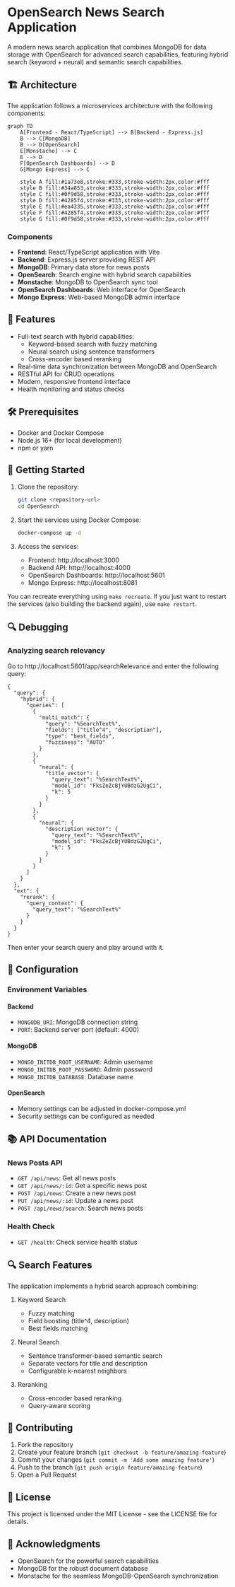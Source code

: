 # OpenSearch News Search Application

A modern news search application that combines MongoDB for data storage with OpenSearch for advanced search capabilities, featuring hybrid search (keyword + neural) and semantic search capabilities.

## 🏗️ Architecture

The application follows a microservices architecture with the following components:

```mermaid
graph TD
    A[Frontend - React/TypeScript] --> B[Backend - Express.js]
    B --> C[MongoDB]
    B --> D[OpenSearch]
    E[Monstache] --> C
    E --> D
    F[OpenSearch Dashboards] --> D
    G[Mongo Express] --> C

    style A fill:#1a73e8,stroke:#333,stroke-width:2px,color:#fff
    style B fill:#34a853,stroke:#333,stroke-width:2px,color:#fff
    style C fill:#0f9d58,stroke:#333,stroke-width:2px,color:#fff
    style D fill:#4285f4,stroke:#333,stroke-width:2px,color:#fff
    style E fill:#ea4335,stroke:#333,stroke-width:2px,color:#fff
    style F fill:#4285f4,stroke:#333,stroke-width:2px,color:#fff
    style G fill:#0f9d58,stroke:#333,stroke-width:2px,color:#fff
```

### Components

- **Frontend**: React/TypeScript application with Vite
- **Backend**: Express.js server providing REST API
- **MongoDB**: Primary data store for news posts
- **OpenSearch**: Search engine with hybrid search capabilities
- **Monstache**: MongoDB to OpenSearch sync tool
- **OpenSearch Dashboards**: Web interface for OpenSearch
- **Mongo Express**: Web-based MongoDB admin interface

## 🚀 Features

- Full-text search with hybrid capabilities:
  - Keyword-based search with fuzzy matching
  - Neural search using sentence transformers
  - Cross-encoder based reranking
- Real-time data synchronization between MongoDB and OpenSearch
- RESTful API for CRUD operations
- Modern, responsive frontend interface
- Health monitoring and status checks

## 🛠️ Prerequisites

- Docker and Docker Compose
- Node.js 16+ (for local development)
- npm or yarn

## 🏁 Getting Started

1. Clone the repository:
   ```bash
   git clone <repository-url>
   cd OpenSearch
   ```

2. Start the services using Docker Compose:
   ```bash
   docker-compose up -d
   ```

3. Access the services:
   - Frontend: http://localhost:3000
   - Backend API: http://localhost:4000
   - OpenSearch Dashboards: http://localhost:5601
   - Mongo Express: http://localhost:8081

You can recreate everything using `make recreate`.
If you just want to restart the services (also building the backend again), use `make restart`.

## 🔍 Debugging

### Analyzing search relevancy

Go to http://localhost:5601/app/searchRelevance and enter the following query:

```
{
  "query": {
    "hybrid": {
      "queries": [
        {
          "multi_match": {
            "query": "%SearchText%",
            "fields": ["title^4", "description"],
            "type": "best_fields",
            "fuzziness": "AUTO"
          }
        },
        {
          "neural": {
            "title_vector": {
              "query_text": "%SearchText%",
              "model_id": "FksZeZcBjYUBdzG2UgCi",
              "k": 5
            }
          }
        },
        {
          "neural": {
            "description_vector": {
              "query_text": "%SearchText%",
              "model_id": "FksZeZcBjYUBdzG2UgCi",
              "k": 5
            }
          }
        }
      ]
    }
  },
  "ext": {
    "rerank": {
      "query_context": {
        "query_text": "%SearchText%"
      }
    }
  }
}
```

Then enter your search query and play around with it.

## 🔧 Configuration

### Environment Variables

#### Backend
- `MONGODB_URI`: MongoDB connection string
- `PORT`: Backend server port (default: 4000)

#### MongoDB
- `MONGO_INITDB_ROOT_USERNAME`: Admin username
- `MONGO_INITDB_ROOT_PASSWORD`: Admin password
- `MONGO_INITDB_DATABASE`: Database name

#### OpenSearch
- Memory settings can be adjusted in docker-compose.yml
- Security settings can be configured as needed

## 📚 API Documentation

### News Posts API

- `GET /api/news`: Get all news posts
- `GET /api/news/:id`: Get a specific news post
- `POST /api/news`: Create a new news post
- `PUT /api/news/:id`: Update a news post
- `POST /api/news/search`: Search news posts

### Health Check

- `GET /health`: Check service health status

## 🔍 Search Features

The application implements a hybrid search approach combining:

1. Keyword Search
   - Fuzzy matching
   - Field boosting (title^4, description)
   - Best fields matching

2. Neural Search
   - Sentence transformer-based semantic search
   - Separate vectors for title and description
   - Configurable k-nearest neighbors

3. Reranking
   - Cross-encoder based reranking
   - Query-aware scoring

## 🤝 Contributing

1. Fork the repository
2. Create your feature branch (`git checkout -b feature/amazing-feature`)
3. Commit your changes (`git commit -m 'Add some amazing feature'`)
4. Push to the branch (`git push origin feature/amazing-feature`)
5. Open a Pull Request

## 📝 License

This project is licensed under the MIT License - see the LICENSE file for details.

## 🙏 Acknowledgments

- OpenSearch for the powerful search capabilities
- MongoDB for the robust document database
- Monstache for the seamless MongoDB-OpenSearch synchronization
